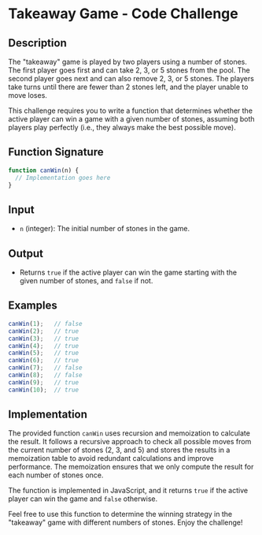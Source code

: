# Takeaway Game - Code Challenge

## Description

The "takeaway" game is played by two players using a number of stones. The first player goes first and can take 2, 3, or 5 stones from the pool. The second player goes next and can also remove 2, 3, or 5 stones. The players take turns until there are fewer than 2 stones left, and the player unable to move loses.

This challenge requires you to write a function that determines whether the active player can win a game with a given number of stones, assuming both players play perfectly (i.e., they always make the best possible move).

## Function Signature

```javascript
function canWin(n) {
  // Implementation goes here
}
```

## Input

- `n` (integer): The initial number of stones in the game.

## Output

- Returns `true` if the active player can win the game starting with the given number of stones, and `false` if not.

## Examples

```javascript
canWin(1);   // false
canWin(2);   // true
canWin(3);   // true
canWin(4);   // true
canWin(5);   // true
canWin(6);   // true
canWin(7);   // false
canWin(8);   // false
canWin(9);   // true
canWin(10);  // true
```

## Implementation

The provided function `canWin` uses recursion and memoization to calculate the result. It follows a recursive approach to check all possible moves from the current number of stones (2, 3, and 5) and stores the results in a memoization table to avoid redundant calculations and improve performance. The memoization ensures that we only compute the result for each number of stones once.

The function is implemented in JavaScript, and it returns `true` if the active player can win the game and `false` otherwise.

Feel free to use this function to determine the winning strategy in the "takeaway" game with different numbers of stones. Enjoy the challenge!
